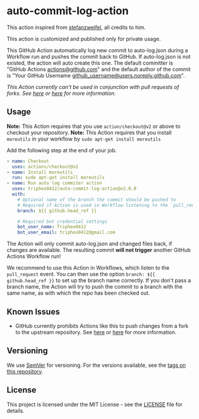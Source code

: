 # auto-commit-log-action
This action inspired from [stefanzweifel](https://github.com/stefanzweifel/git-auto-commit-action), all credits to him. 

This action is customized and published only for private usage.

This GitHub Action automatically log new commit to auto-log.json during a Workflow run and pushes the commit back to GitHub.
If auto-log.json is not existed, the action will auto create this one.
The default committer is "GitHub Actions <actions@github.com>" and the default author of the commit is "Your GitHub Username <github_username@users.noreply.github.com>".

*This Action currently can't be used in conjunction with pull requests of forks. See [here](https://github.com/tripheo0412/auto-commit-log-action/issues/25) or [here](https://github.community/t5/GitHub-Actions/Actions-not-working-correctly-for-forks/td-p/35545) for more information.*

## Usage

**Note:** This Action requires that you use `action/checkout@v2` or above to checkout your repository.
**Note:** This Action requires that you install `moreutils` in your workflow by ```sudo apt-get install moreutils```

Add the following step at the end of your job.

```yaml
- name: Checkout
  uses: actions/checkout@v2
- name: Install moreutils
  run: sudo apt-get install moreutils
- name: Run auto log commiter action  
  uses: tripheo0412/auto-commit-log-action@v2.0.0
  with:
    # Optional name of the branch the commit should be pushed to
    # Required if Action is used in Workflow listening to the `pull_request` event
    branch: ${{ github.head_ref }}

    # Required bot credential settings
    bot_user_name: Tripheo0412
    bot_user_email: tripheo0412@gmail.com
```

The Action will only commit auto-log.json and changed files back, if changes are available. The resulting commit **will not trigger** another GitHub Actions Workflow run!

We recommend to use this Action in Workflows, which listen to the `pull_request` event. You can then use the option `branch: ${{ github.head_ref }}` to set up the branch name correctly.
If you don't pass a branch name, the Action will try to push the commit to a branch with the same name, as with which the repo has been checked out.

## Known Issues

- GitHub currently prohibits Actions like this to push changes from a fork to the upstream repository. See [here](https://github.com/tripheo0412/auto-commit-log-action/issues/25) or [here](https://github.community/t5/GitHub-Actions/Actions-not-working-correctly-for-forks/td-p/35545) for more information.

## Versioning

We use [SemVer](http://semver.org/) for versioning. For the versions available, see the [tags on this repository](https://github.com/tripheo0412/auto-commit-log-action/tags).

## License

This project is licensed under the MIT License - see the [LICENSE](https://github.com/tripheo0412/auto-commit-log-action/blob/master/LICENSE) file for details.
